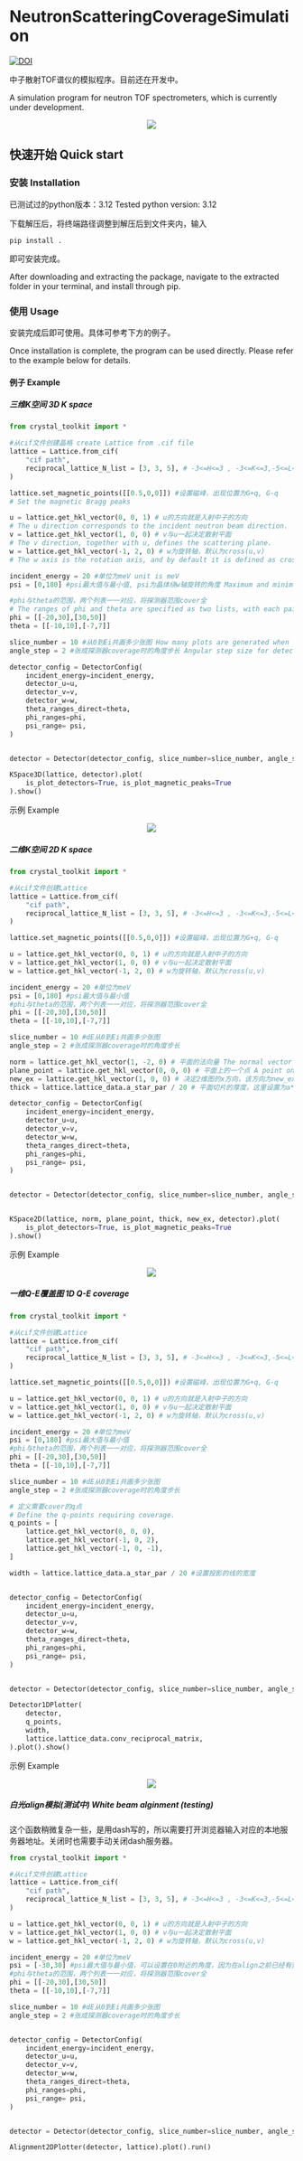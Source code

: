 # NeutronScatteringCoverageSimulation

[![DOI](https://zenodo.org/badge/938055952.svg)](https://doi.org/10.5281/zenodo.16899301)


中子散射TOF谱仪的模拟程序。目前还在开发中。

A simulation program for neutron TOF spectrometers, which is currently under development.

<div align=center><img src="assets/angle.jpg" /></div>

## 快速开始 Quick start 

### 安装 Installation 

已测试过的python版本：3.12
Tested python version: 3.12

下载解压后，将终端路径调整到解压后到文件夹内，输入
```
pip install .
```
即可安装完成。

After downloading and extracting the package, navigate to the extracted folder in your terminal, and install through pip.

### 使用 Usage

安装完成后即可使用。具体可参考下方的例子。

Once installation is complete, the program can be used directly. Please refer to the example below for details.


#### 例子 Example

##### 三维K空间 3D K space

```python
from crystal_toolkit import *

#从cif文件创建晶格 create Lattice from .cif file
lattice = Lattice.from_cif(
    "cif path",
    reciprocal_lattice_N_list = [3, 3, 5], # -3<=H<=3 , -3<=K<=3,-5<=L<=5
)

lattice.set_magnetic_points([[0.5,0,0]]) #设置磁峰，出现位置为G+q, G-q
# Set the magnetic Bragg peaks

u = lattice.get_hkl_vector(0, 0, 1) # u的方向就是入射中子的方向
# The u direction corresponds to the incident neutron beam direction.
v = lattice.get_hkl_vector(1, 0, 0) # v与u一起决定散射平面
# The v direction, together with u, defines the scattering plane.
w = lattice.get_hkl_vector(-1, 2, 0) # w为旋转轴，默认为cross(u,v)
# The w axis is the rotation axis, and by default it is defined as cross(u, v).

incident_energy = 20 #单位为meV unit is meV
psi = [0,180] #psi最大值与最小值, psi为晶体绕w轴旋转的角度 Maximum and minimum values of psi, where psi is the angle of rotation of crystals about the w-axis.

#phi与theta的范围，两个列表一一对应，将探测器范围cover全
# The ranges of phi and theta are specified as two lists, with each pair corresponding to one setting. Together, they are used to fully cover the detector range.
phi = [[-20,30],[30,50]] 
theta = [[-10,10],[-7,7]]

slice_number = 10 #从0到Ei共画多少张图 How many plots are generated when stepping from 0 to Ei
angle_step = 2 #张成探测器coverage时的角度步长 Angular step size for detector coverage

detector_config = DetectorConfig(
    incident_energy=incident_energy,
    detector_u=u,
    detector_v=v,
  	detector_w=w,
    theta_ranges_direct=theta,
    phi_ranges=phi,
    psi_range= psi,
)


detector = Detector(detector_config, slice_number=slice_number, angle_step=angle_step)

KSpace3D(lattice, detector).plot(
    is_plot_detectors=True, is_plot_magnetic_peaks=True
).show()


```

示例 Example
<div align=center><img src="assets/example_3d_k_space.jpg" /></div>


##### 二维K空间 2D K space



```python
from crystal_toolkit import *

#从cif文件创建Lattice
lattice = Lattice.from_cif(
    "cif path",
    reciprocal_lattice_N_list = [3, 3, 5], # -3<=H<=3 , -3<=K<=3,-5<=L<=5
)

lattice.set_magnetic_points([[0.5,0,0]]) #设置磁峰，出现位置为G+q, G-q

u = lattice.get_hkl_vector(0, 0, 1) # u的方向就是入射中子的方向
v = lattice.get_hkl_vector(1, 0, 0) # v与u一起决定散射平面
w = lattice.get_hkl_vector(-1, 2, 0) # w为旋转轴，默认为cross(u,v)

incident_energy = 20 #单位为meV
psi = [0,180] #psi最大值与最小值
#phi与theta的范围，两个列表一一对应，将探测器范围cover全
phi = [[-20,30],[30,50]] 
theta = [[-10,10],[-7,7]]

slice_number = 10 #dE从0到Ei共画多少张图
angle_step = 2 #张成探测器coverage时的角度步长

norm = lattice.get_hkl_vector(1, -2, 0) # 平面的法向量 The normal vector to the plane
plane_point = lattice.get_hkl_vector(0, 0, 0) # 平面上的一个点 A point on the plane
new_ex = lattice.get_hkl_vector(1, 0, 0) # 决定2维图的x方向，该方向为new_ex在平面上的投影 Define the x-direction of the 2D plot as the projection of new_ex onto the plane.
thick = lattice.lattice_data.a_star_par / 20 # 平面切片的厚度，这里设置为a*的1/20 Thickness of the planar slice, set here to 1/20 of a.

detector_config = DetectorConfig(
    incident_energy=incident_energy,
    detector_u=u,
    detector_v=v,
  	detector_w=w,
    theta_ranges_direct=theta,
    phi_ranges=phi,
    psi_range= psi,
)


detector = Detector(detector_config, slice_number=slice_number, angle_step=angle_step)


KSpace2D(lattice, norm, plane_point, thick, new_ex, detector).plot(
    is_plot_detectors=True, is_plot_magnetic_peaks=True
).show()


```


示例 Example
<div align=center><img src="assets/example_2d_k_space.jpg" /></div>



##### 一维Q-E覆盖图 1D Q-E coverage



```python
from crystal_toolkit import *

#从cif文件创建Lattice
lattice = Lattice.from_cif(
    "cif path",
    reciprocal_lattice_N_list = [3, 3, 5], # -3<=H<=3 , -3<=K<=3,-5<=L<=5
)

lattice.set_magnetic_points([[0.5,0,0]]) #设置磁峰，出现位置为G+q, G-q

u = lattice.get_hkl_vector(0, 0, 1) # u的方向就是入射中子的方向
v = lattice.get_hkl_vector(1, 0, 0) # v与u一起决定散射平面
w = lattice.get_hkl_vector(-1, 2, 0) # w为旋转轴，默认为cross(u,v)

incident_energy = 20 #单位为meV
psi = [0,180] #psi最大值与最小值
#phi与theta的范围，两个列表一一对应，将探测器范围cover全
phi = [[-20,30],[30,50]] 
theta = [[-10,10],[-7,7]]

slice_number = 10 #dE从0到Ei共画多少张图
angle_step = 2 #张成探测器coverage时的角度步长

# 定义需要cover的q点 
# Define the q-points requiring coverage.
q_points = [
    lattice.get_hkl_vector(0, 0, 0),
    lattice.get_hkl_vector(-1, 0, 2),
    lattice.get_hkl_vector(-1, 0, -1),
]

width = lattice.lattice_data.a_star_par / 20 #设置投影的线的宽度


detector_config = DetectorConfig(
    incident_energy=incident_energy,
    detector_u=u,
    detector_v=v,
  	detector_w=w,
    theta_ranges_direct=theta,
    phi_ranges=phi,
    psi_range= psi,
)


detector = Detector(detector_config, slice_number=slice_number, angle_step=angle_step)

Detector1DPlotter(
    detector,
    q_points,
    width,
    lattice.lattice_data.conv_reciprocal_matrix,
).plot().show()

```


示例 Example
<div align=center><img src="assets/example_1d_k_space.jpg" /></div>


##### 白光align模拟(测试中) White beam alginment (testing)
这个函数稍微复杂一些，是用dash写的，所以需要打开浏览器输入对应的本地服务器地址。关闭时也需要手动关闭dash服务器。

```python
from crystal_toolkit import *

#从cif文件创建Lattice
lattice = Lattice.from_cif(
    "cif path",
    reciprocal_lattice_N_list = [3, 3, 5], # -3<=H<=3 , -3<=K<=3,-5<=L<=5
)

u = lattice.get_hkl_vector(0, 0, 1) # u的方向就是入射中子的方向
v = lattice.get_hkl_vector(1, 0, 0) # v与u一起决定散射平面
w = lattice.get_hkl_vector(-1, 2, 0) # w为旋转轴，默认为cross(u,v)

incident_energy = 20 #单位为meV
psi = [-30,30] #psi最大值与最小值，可以设置在0附近的角度，因为在align之前已经有预估入射中子的方向了
#phi与theta的范围，两个列表一一对应，将探测器范围cover全
phi = [[-20,30],[30,50]] 
theta = [[-10,10],[-7,7]]

slice_number = 10 #dE从0到Ei共画多少张图
angle_step = 2 #张成探测器coverage时的角度步长


detector_config = DetectorConfig(
    incident_energy=incident_energy,
    detector_u=u,
    detector_v=v,
  	detector_w=w,
    theta_ranges_direct=theta,
    phi_ranges=phi,
    psi_range= psi,
)


detector = Detector(detector_config, slice_number=slice_number, angle_step=angle_step)

Alignment2DPlotter(detector, lattice).plot().run()
```
